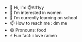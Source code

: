 - 👋 Hi, I’m @Al11yy
- 👀 I’m interested in women
- 🌱 I’m currently learning on school
- 📫 How to reach me : dm me
- 😄 Pronouns: food
- ⚡ Fun fact: i love ramen
